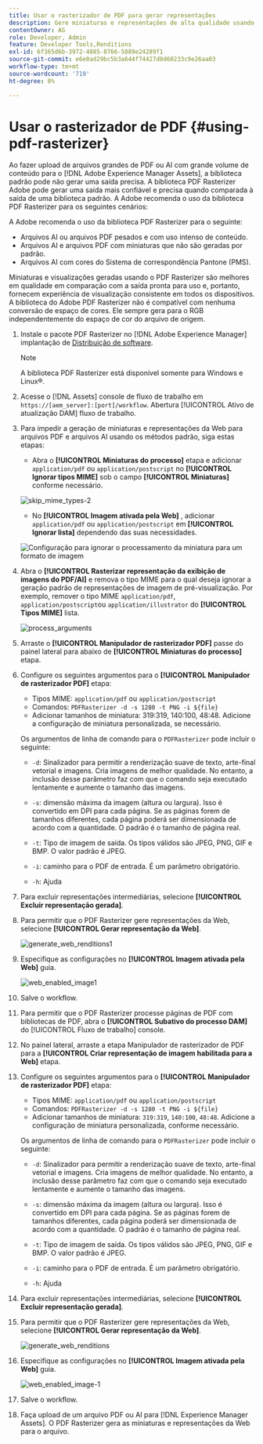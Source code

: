 ```yaml
---
title: Usar o rasterizador de PDF para gerar representações
description: Gere miniaturas e representações de alta qualidade usando a biblioteca do Adobe PDF Rasterizer.
contentOwner: AG
role: Developer, Admin
feature: Developer Tools,Renditions
exl-id: 6f365d6b-3972-4885-8766-5889e24289f1
source-git-commit: e6e0ad29bc5b3a644f74427d8d60233c9e26aa03
workflow-type: tm+mt
source-wordcount: '719'
ht-degree: 0%

---
```


# Usar o rasterizador de PDF {#using-pdf-rasterizer}

Ao fazer upload de arquivos grandes de PDF ou AI com grande volume de conteúdo para o [!DNL Adobe Experience Manager Assets], a biblioteca padrão pode não gerar uma saída precisa. A biblioteca PDF Rasterizer Adobe pode gerar uma saída mais confiável e precisa quando comparada à saída de uma biblioteca padrão. A Adobe recomenda o uso da biblioteca PDF Rasterizer para os seguintes cenários:

A Adobe recomenda o uso da biblioteca PDF Rasterizer para o seguinte:

* Arquivos AI ou arquivos PDF pesados e com uso intenso de conteúdo.
* Arquivos AI e arquivos PDF com miniaturas que não são geradas por padrão.
* Arquivos AI com cores do Sistema de correspondência Pantone (PMS).

Miniaturas e visualizações geradas usando o PDF Rasterizer são melhores em qualidade em comparação com a saída pronta para uso e, portanto, fornecem experiência de visualização consistente em todos os dispositivos. A biblioteca do Adobe PDF Rasterizer não é compatível com nenhuma conversão de espaço de cores. Ele sempre gera para o RGB independentemente do espaço de cor do arquivo de origem.

1. Instale o pacote PDF Rasterizer no [!DNL Adobe Experience Manager] implantação de [Distribuição de software](https://experience.adobe.com/#/downloads/content/software-distribution/en/aem.html?package=/content/software-distribution/en/details.html/content/dam/aem/public/adobe/packages/cq650/product/assets/aem-assets-pdf-rasterizer-pkg-4.6.zip).

   >[!NOTE]
   >
   >A biblioteca PDF Rasterizer está disponível somente para Windows e Linux®.

1. Acesse o [!DNL Assets] console de fluxo de trabalho em `https://[aem_server]:[port]/workflow`. Abertura [!UICONTROL Ativo de atualização DAM] fluxo de trabalho.

1. Para impedir a geração de miniaturas e representações da Web para arquivos PDF e arquivos AI usando os métodos padrão, siga estas etapas:

   * Abra o **[!UICONTROL Miniaturas do processo]** etapa e adicionar `application/pdf` ou `application/postscript` no **[!UICONTROL Ignorar tipos MIME]** sob o campo **[!UICONTROL Miniaturas]** conforme necessário.

   ![skip_mime_types-2](assets/skip_mime_types-2.png)

   * No **[!UICONTROL Imagem ativada pela Web]** , adicionar `application/pdf` ou `application/postscript` em **[!UICONTROL Ignorar lista]** dependendo das suas necessidades.

   ![Configuração para ignorar o processamento da miniatura para um formato de imagem](assets/web_enabled_imageskiplist.png)

1. Abra o **[!UICONTROL Rasterizar representação da exibição de imagens do PDF/AI]** e remova o tipo MIME para o qual deseja ignorar a geração padrão de representações de imagem de pré-visualização. Por exemplo, remover o tipo MIME `application/pdf`, `application/postscript`ou `application/illustrator` do **[!UICONTROL Tipos MIME]** lista.

   ![process_arguments](assets/process_arguments.png)

1. Arraste o **[!UICONTROL Manipulador de rasterizador PDF]** passe do painel lateral para abaixo de **[!UICONTROL Miniaturas do processo]** etapa.
1. Configure os seguintes argumentos para o **[!UICONTROL Manipulador de rasterizador PDF]** etapa:

   * Tipos MIME: `application/pdf` ou `application/postscript`
   * Comandos: `PDFRasterizer -d -s 1280 -t PNG -i ${file}`
   * Adicionar tamanhos de miniatura: 319:319, 140:100, 48:48. Adicione a configuração de miniatura personalizada, se necessário.

   Os argumentos de linha de comando para o `PDFRasterizer` pode incluir o seguinte:

   * `-d`: Sinalizador para permitir a renderização suave de texto, arte-final vetorial e imagens. Cria imagens de melhor qualidade. No entanto, a inclusão desse parâmetro faz com que o comando seja executado lentamente e aumente o tamanho das imagens.

   * `-s`: dimensão máxima da imagem (altura ou largura). Isso é convertido em DPI para cada página. Se as páginas forem de tamanhos diferentes, cada página poderá ser dimensionada de acordo com a quantidade. O padrão é o tamanho de página real.

   * `-t`: Tipo de imagem de saída. Os tipos válidos são JPEG, PNG, GIF e BMP. O valor padrão é JPEG.

   * `-i`: caminho para o PDF de entrada. É um parâmetro obrigatório.

   * `-h`: Ajuda

1. Para excluir representações intermediárias, selecione **[!UICONTROL Excluir representação gerada]**.
1. Para permitir que o PDF Rasterizer gere representações da Web, selecione **[!UICONTROL Gerar representação da Web]**.

   ![generate_web_renditions1](assets/generate_web_renditions1.png)

1. Especifique as configurações no **[!UICONTROL Imagem ativada pela Web]** guia.

   ![web_enabled_image1](assets/web_enabled_image1.png)

1. Salve o workflow.
1. Para permitir que o PDF Rasterizer processe páginas de PDF com bibliotecas de PDF, abra o **[!UICONTROL Subativo do processo DAM]** do [!UICONTROL Fluxo de trabalho] console.
1. No painel lateral, arraste a etapa Manipulador de rasterizador de PDF para a **[!UICONTROL Criar representação de imagem habilitada para a Web]** etapa.
1. Configure os seguintes argumentos para o **[!UICONTROL Manipulador de rasterizador PDF]** etapa:

   * Tipos MIME: `application/pdf` ou `application/postscript`
   * Comandos: `PDFRasterizer -d -s 1280 -t PNG -i ${file}`
   * Adicionar tamanhos de miniatura: `319:319`, `140:100`, `48:48`. Adicione a configuração de miniatura personalizada, conforme necessário.

   Os argumentos de linha de comando para o `PDFRasterizer` pode incluir o seguinte:

   * `-d`: Sinalizador para permitir a renderização suave de texto, arte-final vetorial e imagens. Cria imagens de melhor qualidade. No entanto, a inclusão desse parâmetro faz com que o comando seja executado lentamente e aumente o tamanho das imagens.

   * `-s`: dimensão máxima da imagem (altura ou largura). Isso é convertido em DPI para cada página. Se as páginas forem de tamanhos diferentes, cada página poderá ser dimensionada de acordo com a quantidade. O padrão é o tamanho de página real.

   * `-t`: Tipo de imagem de saída. Os tipos válidos são JPEG, PNG, GIF e BMP. O valor padrão é JPEG.

   * `-i`: caminho para o PDF de entrada. É um parâmetro obrigatório.

   * `-h`: Ajuda

1. Para excluir representações intermediárias, selecione **[!UICONTROL Excluir representação gerada]**.
1. Para permitir que o PDF Rasterizer gere representações da Web, selecione **[!UICONTROL Gerar representação da Web]**.

   ![generate_web_renditions](assets/generate_web_renditions.png)

1. Especifique as configurações no **[!UICONTROL Imagem ativada pela Web]** guia.

   ![web_enabled_image-1](assets/web_enabled_image-1.png)

1. Salve o workflow.
1. Faça upload de um arquivo PDF ou AI para [!DNL Experience Manager Assets]. O PDF Rasterizer gera as miniaturas e representações da Web para o arquivo.
